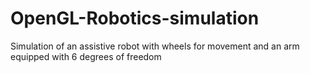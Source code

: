 # OpenGL-Robotics-simulation
Simulation of an assistive robot with wheels for movement and an arm equipped with 6 degrees of freedom
